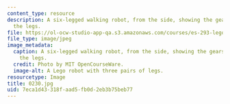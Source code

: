 ```yaml
---
content_type: resource
description: A six-legged walking robot, from the side, showing the gears that move
  the legs.
file: https://ol-ocw-studio-app-qa.s3.amazonaws.com/courses/es-293-lego-robotics-spring-2007/7eca1d43318faad5fb0d2eb3b75beb77_0230.jpg
file_type: image/jpeg
image_metadata:
  caption: A six-legged walking robot, from the side, showing the gears that move
    the legs.
  credit: Photo by MIT OpenCourseWare.
  image-alt: A Lego robot with three pairs of legs.
resourcetype: Image
title: 0230.jpg
uid: 7eca1d43-318f-aad5-fb0d-2eb3b75beb77
---
```

